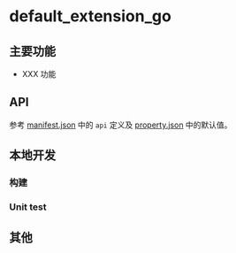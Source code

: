 # default_extension_go
<!-- 一句话介绍 -->

## 主要功能
<!-- 主要功能介绍 -->

- XXX 功能

## API

参考 [manifest.json](manifest.json) 中的 `api` 定义及 [property.json](property.json) 中的默认值。

<!-- 注：API 需要额外说明时，可以在此进行更详细的描述，或者 link 到额外的 API-CN.md 文档 -->

## 本地开发

### 构建
<!-- 构建说明 -->

### Unit test
<!-- 单元测试说明 -->

## 其他
<!-- 其他相关介绍 -->